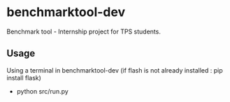 # benchmarktool-dev
Benchmark tool - Internship project for TPS students.

## Usage
Using a terminal in benchmarktool-dev 
(if flash is not already installed : pip install flask)
- python src/run.py
